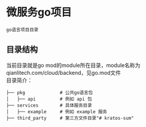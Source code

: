 # 微服务go项目

    go语言项目目录
## 目录结构
当前目录就是go mod的module所在目录，module名称为qianlitech.com/cloud/backend，见go.mod文件     
目录简介：   

    ├── pkg             # 公共go语言包
    │   ├── api         # 例如 api 包
    ├── services        # 具体服务目录
    │   ├── example     # 例如 example 服务
    ├── third_party     # 第三方文件目录"# kratos-sum" 
